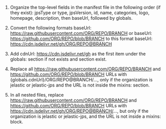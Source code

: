 1. Organize the top-level fields in the manifest file in the following order (if they exist): jpsType or type, jpsVersion, id, name, categories, logo, homepage, description,
then baseUrl, followed by globals.

2. Convert the following formats baseUrl: https://raw.githubusercontent.com/ORG/REPO/BRANCH or baseUrl: https://github.com/ORG/REPO/blob/BRANCH to this format baseUrl: https://cdn.jsdelivr.net/gh/ORG/REPO@BRANCH

3. Add cdnUrl: https://cdn.jsdelivr.net/gh as the first item under the globals: section if not exists and section exist.

4. Replace all https://raw.githubusercontent.com/ORG/REPO/BRANCH and https://github.com/ORG/REPO/blob/BRANCH URLs with {globals.cdnUrl}/ORG/REPO@BRANCH/...,
only if the organization is jelastic or jelastic-jps and the URL is not inside the mixins: section.

5. In all nested files, replace https://raw.githubusercontent.com/ORG/REPO/BRANCH and https://github.com/ORG/REPO/blob/BRANCH URLs with https://cdn.jsdelivr.net/gh/ORG/REPO@BRANCH/..., but only if the organization is jelastic or jelastic-jps, and the URL is not inside a mixins: block.
